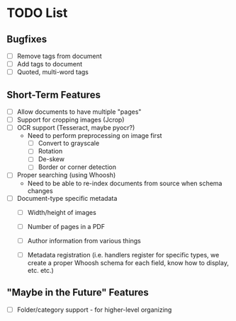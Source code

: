 # TODO List

## Bugfixes
- [ ] Remove tags from document
- [ ] Add tags to document
- [ ] Quoted, multi-word tags

## Short-Term Features
- [ ] Allow documents to have multiple "pages"
- [ ] Support for cropping images (Jcrop)
- [ ] OCR support (Tesseract, maybe pyocr?)
  - Need to perform preprocessing on image first
    - [ ] Convert to grayscale
    - [ ] Rotation
    - [ ] De-skew
    - [ ] Border or corner detection
- [ ] Proper searching (using Whoosh)
  - Need to be able to re-index documents from source when schema changes
- [ ] Document-type specific metadata
  - [ ] Width/height of images
  - [ ] Number of pages in a PDF
  - [ ] Author information from various things
  - [ ] Metadata registration (i.e. handlers register for specific types, we
        create a proper Whoosh schema for each field, know how to display,
        etc. etc.)


## "Maybe in the Future" Features
- [ ] Folder/category support - for higher-level organizing
